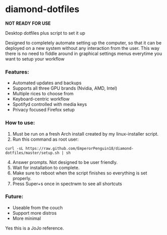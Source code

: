 # diamond-dotfiles

**NOT READY FOR USE**

Desktop dotfiles plus script to set it up

Designed to completely automate setting up the computer, so that it can be deployed on a new system without any interaction from the user. This way there is no need to fiddle around in graphical settings menus everytime you want to setup your workflow

### Features:
- Automated updates and backups
- Supports all three GPU brands (Nvidia, AMD, Intel)
- Multiple rices to choose from
- Keyboard-centric workflow
- Spotifyd controlled with media keys
- Privacy focused Firefox setup

### How to use:
1. Must be run on a fresh Arch install created by my linux-installer script.
2. Run this command as root user:
```
curl -sL https://raw.github.com/EmperorPenguin18/diamond-dotfiles/master/setup.sh | sh
```
4. Answer prompts. Not designed to be user friendly.
5. Wait for installation to complete.
6. Make sure to reboot when the script finishes so everything is set properly.
7. Press Super+s once in spectrwm to see all shortcuts

### Future:
- Useable from the couch
- Support more distros
- More minimal

Yes this is a JoJo reference.
